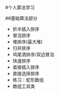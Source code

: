 #个人算法学习

##<i class="icon-folder-open"></i>基础算法部分

* 折半插入排序
* 冒泡排序
* 堆排序(最大堆)
* 归并排序
* 鸡尾酒排序/双边冒泡
* 快速排序
* 直接插入排序
* 直接选择排序
* 练习：蛇形数组
* 数组工具类
